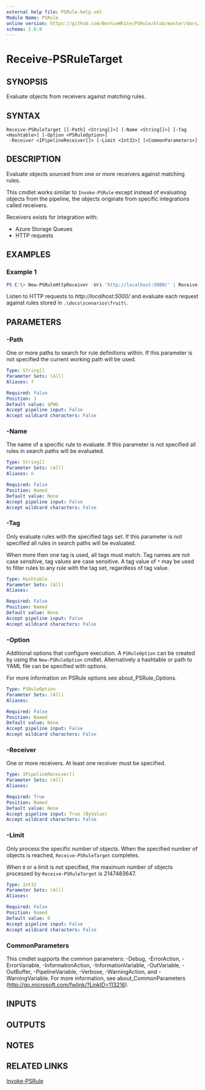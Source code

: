 ```yaml
---
external help file: PSRule-help.xml
Module Name: PSRule
online version: https://github.com/BernieWhite/PSRule/blob/master/docs/commands/PSRule/en-US/Receive-PSRuleTarget.md
schema: 2.0.0
---
```


# Receive-PSRuleTarget

## SYNOPSIS

Evaluate objects from receivers against matching rules.

## SYNTAX

```text
Receive-PSRuleTarget [[-Path] <String[]>] [-Name <String[]>] [-Tag <Hashtable>] [-Option <PSRuleOption>]
 -Receiver <IPipelineReceiver[]> [-Limit <Int32>] [<CommonParameters>]
```

## DESCRIPTION

Evaluate objects sourced from one or more receivers against matching rules.

This cmdlet works similar to `Invoke-PSRule` except instead of evaluating objects from the pipeline, the objects originate from specific integrations called receivers.

Receivers exists for integration with:

- Azure Storage Queues
- HTTP requests

## EXAMPLES

### Example 1

```powershell
PS C:\> New-PSRuleHttpReceiver -Uri 'http://localhost:5000/' | Receive-PSRuleTarget -Limit 5 -Path '.\docs\scenarios\fruit\';
```

Listen to HTTP requests to _http://localhost:5000/_ and evaluate each request against rules stored in `.\docs\scenarios\fruit\`.

## PARAMETERS

### -Path

One or more paths to search for rule definitions within. If this parameter is not specified the current working path will be used.

```yaml
Type: String[]
Parameter Sets: (All)
Aliases: f

Required: False
Position: 1
Default value: $PWD
Accept pipeline input: False
Accept wildcard characters: False
```

### -Name

The name of a specific rule to evaluate. If this parameter is not specified all rules in search paths will be evaluated.

```yaml
Type: String[]
Parameter Sets: (All)
Aliases: n

Required: False
Position: Named
Default value: None
Accept pipeline input: False
Accept wildcard characters: False
```

### -Tag

Only evaluate rules with the specified tags set. If this parameter is not specified all rules in search paths will be evaluated.

When more then one tag is used, all tags must match. Tag names are not case sensitive, tag values are case sensitive. A tag value of `*` may be used to filter rules to any rule with the tag set, regardless of tag value.

```yaml
Type: Hashtable
Parameter Sets: (All)
Aliases:

Required: False
Position: Named
Default value: None
Accept pipeline input: False
Accept wildcard characters: False
```

### -Option

Additional options that configure execution. A `PSRuleOption` can be created by using the `New-PSRuleOption` cmdlet. Alternatively a hashtable or path to YAML file can be specified with options.

For more information on PSRule options see about_PSRule_Options.

```yaml
Type: PSRuleOption
Parameter Sets: (All)
Aliases:

Required: False
Position: Named
Default value: None
Accept pipeline input: False
Accept wildcard characters: False
```

### -Receiver

One or more receivers. At least one receiver must be specified.

```yaml
Type: IPipelineReceiver[]
Parameter Sets: (All)
Aliases:

Required: True
Position: Named
Default value: None
Accept pipeline input: True (ByValue)
Accept wildcard characters: False
```

### -Limit

Only process the specific number of objects. When the specified number of objects is reached, `Receive-PSRuleTarget` completes.

When `0` or a limit is not specified, the maximum number of objects processed by `Receive-PSRuleTarget` is 2147483647.

```yaml
Type: Int32
Parameter Sets: (All)
Aliases:

Required: False
Position: Named
Default value: 0
Accept pipeline input: False
Accept wildcard characters: False
```

### CommonParameters

This cmdlet supports the common parameters: -Debug, -ErrorAction, -ErrorVariable, -InformationAction, -InformationVariable, -OutVariable, -OutBuffer, -PipelineVariable, -Verbose, -WarningAction, and -WarningVariable. For more information, see about_CommonParameters (http://go.microsoft.com/fwlink/?LinkID=113216).

## INPUTS

## OUTPUTS

## NOTES

## RELATED LINKS

[Invoke-PSRule](Invoke-PSRule.md)
